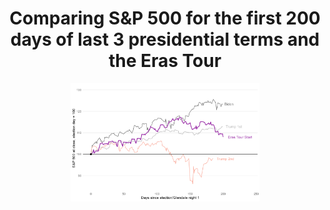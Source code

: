 <h1 align="center"> Comparing S&P 500 for the first 200 days of last 3 presidential terms and the Eras Tour </h1>

<p align="center">
  <img src="/first_200.png" width = "60%">
</p>
